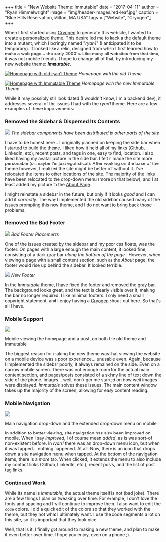 +++
title   = "New Website Theme: Immutable"
date    = "2017-04-11"
author  = "Ryan Himmelwright"
image   = "img/header-images/red-leaf.jpg"
caption = "Blue Hills Reservation, Milton, MA USA"
tags    = ["Website", "Cryogen",]
+++

When I first started using [Cryogen](http://cryogenweb.org) to generate this website, I wanted to create a personalized theme. This desire led me to hack a the default theme into a mutant, which I boringly named "<i>ryan1</i>" (I anticipated it to be temporary). It looked like a relic, designed from when I first learned how to make a web page... the early 2000's. Like ~~many~~ all websites from that time, it was not mobile friendly. I hope to change all of that, by introducing my new website theme: <b><i>Immutable</i></b>.

<!-- more -->

<a href="../../img/posts/New-Theme-Immutable/ryan1-home.png"><img alt="Homepage with old ryan1 Theme" src="../../img/posts/New-Theme-Immutable/ryan1-home.png" style="max-width: 100%;"/></a>
*Homepage with the old Theme*

<a href="../../img/posts/New-Theme-Immutable/immutable-home.png"><img alt="Homepage with Immutable Theme" src="../../img/posts/New-Theme-Immutable/immutable-home.png" style="max-width: 100%;"/></a>
*Homepage with the new Immutable Theme*

While it may possibly still look dated (I wouldn't know, I'm a backend dev), it addresses several of the issues I had with the *ryan1* theme. Here are a few examples of these improvements:

### Removed the Sidebar & Dispersed Its Contents

<a href="../../img/posts/New-Theme-Immutable/sidebar-changes.png"><img src="../../img/posts/New-Theme-Immutable/sidebar-changes.png" style="max-width: 100%;"/></a>
*The sidebar components have been distributed to other parts of the site*

I have to be honest here... I originally planned on keeping the side bar when I started to build the theme. I liked how it held all of my links (Github, LinkedIn, etc), recent posts, and tags in one, easy to find, location. I also liked having my avatar picture in the side bar. I felt it made the site more personable (or maybe I'm just egotistical). After working on the base of the theme however, I realized the site might be better off without it. I've relocated the items to other locations of the site. The majority of the links have been relocated to the drop-down menu (more on that  below), and I at least added my picture to the [About Page](/pages/about/).

I might reinstate a sidebar in the future, but only if it looks *good* and I can add it *correctly*. The way I implemented the old sidebar caused many of the issues prompting this new theme, and I do not want to bring back those problems.

### Removed the Bad Footer
<a href="../../img/posts/New-Theme-Immutable/ryan1-bad-footer.png"><img src="../../img/posts/New-Theme-Immutable/ryan1-bad-footer.png" style="max-width: 100%;"/></a>
*Bad Footer Placements*

One of the issues created by the sidebar and my poor css floats, was the footer. On pages with a large enough the main content, it looked fine, consisting of a dark gray bar *along the bottom of the page* . However, when viewing a page with a small content section, such as the *About* page, the footer would rise up behind the sidebar. It looked terrible.

<a href="../../img/posts/New-Theme-Immutable/immutable-footer.png"><img src="../../img/posts/New-Theme-Immutable/immutable-footer.png" style="max-width: 100%;"/></a>
*New Footer*

In the *Immutable* theme, I have fixed the footer and removed the gray bar. The background looks great, and the text is clearly visible over it, making the bar no longer required. I like minimal footers. I only need a small copyright statement, and I enjoy having a [Cryogen](http://cryogenweb.org) shout-out here. So that's all I have.

### Mobile Support
<a href="../../img/posts/New-Theme-Immutable/mobile-changes.png"><img src="../../img/posts/New-Theme-Immutable/mobile-changes.png" style="max-width: 100%;"/></a>
<div id="caption">Mobile viewing the homepage and a post, on both the old theme and Immutable</div>

The biggest reason for making the new theme was that viewing the website on a mobile device was a poor experience... unusable even. Again, because I implemented the sidebar poorly, it always remained on the side. Even on a narrow mobile screen. There was not enough room for the actual main content section, and pages/posts consisted of a skinny line of text down the side of the phone. Images... well, don't get me started on how well images were displayed. *Immutable* solves these issues. The main content window takes up the majority of the screen, allowing for easy content reading.

### Mobile Navigation
<a href="../../img/posts/New-Theme-Immutable/mobile-menu.png"><img src="../../img/posts/New-Theme-Immutable/mobile-menu.png" style="max-width: 100%;"/></a>
<div id="caption">Main navigation drop-down and the extended drop-down menu on mobile</div>

In addition to better viewing, site navigation has also been improved on mobile. When I say *improved*, I of course mean *added*, as is was sort-of non-existent before. In *ryan1* there was an drop-down menu icon, but when it was tapped... nothing happened. At all. Now, there is an icon that drops down a site navigation menu when tapped. At the bottom of the navigation items, there is a *more* tab. When clicked, it extends the menu to also include my contact links (Github, LinkedIn, etc.), recent posts, and the list of post tag links.

### Continued Work
While its name is *immutable*, the actual theme itself is not (bad joke). There are a few things I plan on tweaking over time. For example, I don't love the fonts and spacing and I will continue to improve them. I also want to edit the `code` colors. I did a quick edit of the colors so that they worked with the theme, but they not what I ultimately want. I use the code segments a lot on this site, so it is important that they look nice.

Well, that is it. I finally got around to making a new theme, and plan to make it even better over time. I hope you enjoy, even on a phone ;).
